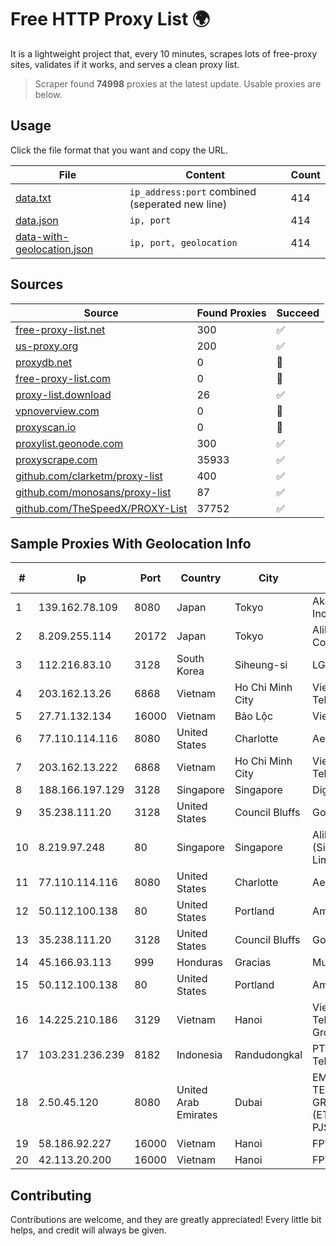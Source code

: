 
# Free HTTP Proxy List 🌍

It is a lightweight project that, every 10 minutes, scrapes lots of free-proxy sites, validates if it works, and serves a clean proxy list.


> Scraper found **74998** proxies at the latest update. Usable proxies are below.

## Usage

Click the file format that you want and copy the URL.


|File|Content|Count|
|----|-------|-----|
|[data.txt](https://raw.githubusercontent.com/themiralay/Proxy-List-World/master/data.txt)|`ip_address:port` combined (seperated new line)|414|
|[data.json](https://raw.githubusercontent.com/themiralay/Proxy-List-World/master/data.json)|`ip, port`|414|
|[data-with-geolocation.json](https://raw.githubusercontent.com/themiralay/Proxy-List-World/master/data-with-geolocation.json)|`ip, port, geolocation`|414|

## Sources

|Source|Found Proxies|Succeed|
|------|-------------|-------|
|[free-proxy-list.net](https://free-proxy-list.net)|300|✅|
|[us-proxy.org](https://www.us-proxy.org)|200|✅|
|[proxydb.net](http://proxydb.net)|0|🚫|
|[free-proxy-list.com](https://free-proxy-list.com/?page=&port=&type%5B%5D=http&type%5B%5D=https&up_time=0&search=Search)|0|🚫|
|[proxy-list.download](https://www.proxy-list.download/HTTP)|26|✅|
|[vpnoverview.com](https://vpnoverview.com/privacy/anonymous-browsing/free-proxy-servers)|0|🚫|
|[proxyscan.io](https://www.proxyscan.io)|0|🚫|
|[proxylist.geonode.com](https://proxylist.geonode.com/api/proxy-list?limit=300&page=1&sort_by=lastChecked&sort_type=desc&protocols=http,https)|300|✅|
|[proxyscrape.com](https://api.proxyscrape.com/v2/?request=displayproxies&protocol=http&timeout=10000&country=all&ssl=all&anonymity=all)|35933|✅|
|[github.com/clarketm/proxy-list](https://raw.githubusercontent.com/clarketm/proxy-list/master/proxy-list-raw.txt)|400|✅|
|[github.com/monosans/proxy-list](https://raw.githubusercontent.com/monosans/proxy-list/main/proxies/http.txt)|87|✅|
|[github.com/TheSpeedX/PROXY-List](https://raw.githubusercontent.com/TheSpeedX/PROXY-List/master/http.txt)|37752|✅|


## Sample Proxies With Geolocation Info

|#|Ip|Port|Country|City|Internet Service Provider|
|-|--|----|-------|----|-------------------------|
|1|139.162.78.109|8080|Japan|Tokyo|Akamai Technologies, Inc.|
|2|8.209.255.114|20172|Japan|Tokyo|Alibaba (US) Technology Co., Ltd.|
|3|112.216.83.10|3128|South Korea|Siheung-si|LG DACOM Corporation|
|4|203.162.13.26|6868|Vietnam|Ho Chi Minh City|VietNam Post and Telecom Corporation|
|5|27.71.132.134|16000|Vietnam|Bảo Lộc|Viettel Group|
|6|77.110.114.116|8080|United States|Charlotte|Aeza International LTD|
|7|203.162.13.222|6868|Vietnam|Ho Chi Minh City|VietNam Post and Telecom Corporation|
|8|188.166.197.129|3128|Singapore|Singapore|DigitalOcean, LLC|
|9|35.238.111.20|3128|United States|Council Bluffs|Google LLC|
|10|8.219.97.248|80|Singapore|Singapore|Alibaba Cloud (Singapore) Private Limited|
|11|77.110.114.116|8080|United States|Charlotte|Aeza International LTD|
|12|50.112.100.138|80|United States|Portland|Amazon.com, Inc.|
|13|35.238.111.20|3128|United States|Council Bluffs|Google LLC|
|14|45.166.93.113|999|Honduras|Gracias|Multicable De Honduras|
|15|50.112.100.138|80|United States|Portland|Amazon.com, Inc.|
|16|14.225.210.186|3129|Vietnam|Hanoi|Vietnam Posts and Telecommunications Group|
|17|103.231.236.239|8182|Indonesia|Randudongkal|PT Level Indodata Teknologi|
|18|2.50.45.120|8080|United Arab Emirates|Dubai|EMIRATES TELECOMMUNICATIONS GROUP COMPANY (ETISALAT GROUP) PJSC|
|19|58.186.92.227|16000|Vietnam|Hanoi|FPT Telecom Company|
|20|42.113.20.200|16000|Vietnam|Hanoi|FPT Telecom Company|



## Contributing

Contributions are welcome, and they are greatly appreciated! Every
little bit helps, and credit will always be given.

